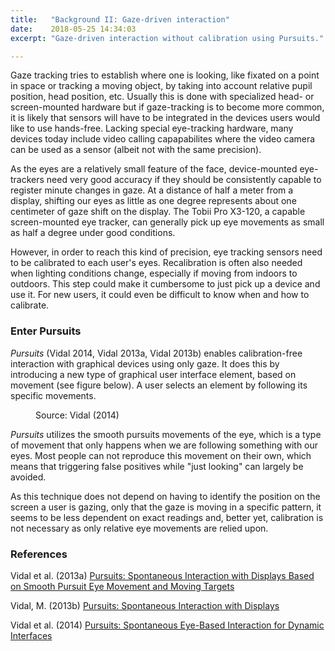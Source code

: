 ```yaml
---
title:   "Background II: Gaze-driven interaction"
date:    2018-05-25 14:34:03
excerpt: "Gaze-driven interaction without calibration using Pursuits."

---
```

Gaze tracking tries to establish where one is looking, like fixated on a
point in space or tracking a moving object, by taking into account relative
pupil position, head position, etc. Usually this is done with specialized
head- or screen-mounted hardware but if gaze-tracking is to become more
common, it is likely that sensors will have to be integrated in the devices
users would like to use hands-free. Lacking special eye-tracking hardware,
many devices today include video calling capapabilites where the video camera
can be used as a sensor (albeit not with the same precision).

As the eyes are a relatively small feature of the face, device-mounted
eye-trackers need very good accuracy if they should be consistently capable to
register minute changes in gaze. At a distance of half a meter from a display,
shifting our eyes as little as one degree represents about one centimeter of
gaze shift on the display. The Tobii Pro X3-120, a capable screen-mounted
eye tracker, can generally pick up eye movements as small as half a degree
under good conditions.

However, in order to reach this kind of precision, eye tracking sensors need to
be calibrated to each user's eyes. Recalibration is often also needed when
lighting conditions change, especially if moving from indoors to outdoors. This
step could make it cumbersome to just pick up a device and use it. For new
users, it could even be difficult to know when and how to calibrate.


### Enter Pursuits
_Pursuits_ (Vidal 2014, Vidal 2013a, Vidal 2013b) enables calibration-free
interaction with graphical devices using only gaze. It does this by introducing
a new type of graphical user interface element, based on movement (see figure
below). A user selects an element by following its specific
movements.

<figure>
  <img src="{{ site.url }}{{ site.baseurl }}/assets/images/pursuits-illustration.png" alt="">
  <figcaption>Source: Vidal (2014)</figcaption>
</figure>

_Pursuits_ utilizes the smooth pursuits movements of the eye, which is a
type of movement that only happens when we are following something with our
eyes. Most people can not reproduce this movement on their own, which means
that triggering false positives while "just looking" can largely be avoided.

As this technique does not depend on having to identify the position on the
screen a user is gazing, only that the gaze is moving in a specific pattern, it
seems to be less dependent on exact readings and, better yet, calibration is
not necessary as only relative eye movements are relied upon.


### References
Vidal et al. (2013a) [Pursuits: Spontaneous Interaction with Displays Based on Smooth Pursuit Eye Movement and Moving Targets](http://doi.acm.org/10.1145/2493432.2493477)

Vidal, M. (2013b) [Pursuits: Spontaneous Interaction with Displays](https://www.youtube.com/watch?v=TTVMB59KvGA)

Vidal et al. (2014) [Pursuits: Spontaneous Eye-Based Interaction for Dynamic Interfaces](http://doi.acm.org/10.1145/2721914.2721917)
